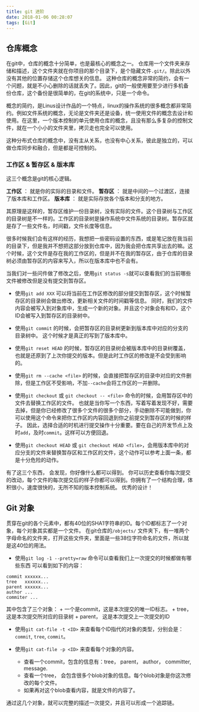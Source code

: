 ```yaml
---
title: git 进阶
date: 2018-01-06 00:28:07
tags: [Git]
---
```


## 仓库概念

在git中，仓库的概念十分简单，也是最核心的概念之一。
仓库用一个文件夹来存储和描述，这个文件夹就在你项目的那个目录下，是个隐藏文件`.git/`。除此以外没有其他的位置存储这个仓库想关的信息。
这种仓库的概念非常的简约，会有一个问题，就是不小心删除的话就丢失了。因此，git的一般使用要至少进行多机备份仓库，这个备份是很简单的，在git的系统中，只是一个命令。

概念的简约，是Linus设计作品的一个特点，linux的操作系统的很多概念都非常简约。例如文件系统的概念，无论是文件夹还是设备，统一使用文件的概念去设计和使用。在这里，一个版本控制的单元使用仓库的概念，且没有那么多复杂的控制文件，就在一个小小的文件夹里，拷贝走也完全可以使用。

这种分布式仓库的概念中，没有主从关系，也没有中心关系，彼此是独立的，可以做仓库同步和融合，但是都是可控制的。

### 工作区 & 暂存区 & 版本库

这三个概念是git的核心逻辑。

**工作区** ： 就是你的实际的目录和文件。
**暂存区** ： 就是中间的一个过渡区，连接了版本库和工作区。
**版本库** ： 就是实际存放各个版本和分支的地方。

其原理是这样的，暂存区维护一份目录树，没有实际的文件。这个目录树与工作区的目录树是不一样的。工作区的目录树是操作系统中文件系统的目录树。暂存区就是存了一些文件名，时间戳，文件长度等信息。

很多时候我们会有这样的经历，我想把一些密码设置的东西，或是笔记放在我当前的目录下，但是我并不想把这部分放到仓库中，因为我会把仓库共享出去的嘛。这个时候，这个文件是存在我的工作区的，但是并不在我的暂存区，由于仓库的目录树必须由暂存区的内容来写入，所以在版本库中也不会有。

当我们对一些问件做了修改之后，使用`git status -s`就可以查看我们的当前哪些文件被修改但是没有提交到暂存区。

- 使用`git add XXX` 可以将当前在工作区修改的部分提交到暂存区，这个时候暂存区的目录树会做出修改，更新相关文件的时间戳等信息。
同时，我们的文件内容会被写入到对象库中，生成一个新的对象。并且这个对象会有和ID，这个ID会被写入到暂存区的目录树中。

- 使用`git commit` 的时候，会把暂存区的目录树更新到版本库中对应的分支的目录树中。
这个时候才是真正的写到了版本库中。

- 使用`git reset HEAD` 的时候，暂存区的目录树会被版本库中的目录树覆盖，也就是还原到了上次你提交的版本。但是此时工作区的修改是不会受到影响的。

- 使用`git rm --cache <file>` 的时候，会直接把暂存区的目录中对应的文件删除，但是工作区不受影响，不加`--cache`会将工作区的一并删除。

- 使用`git checkout` 或 `git checkout -- <file>` 命令的时候，会用暂存区中的文件去替换工作区的文件。
也就是当你写一个东西，写着写着发现不好，需要去掉，但是你已经修改了很多个文件的很多个部分，手动删除不可能做到，你可以使用这个命令来把你工作区的内容回退到你之前提交到暂存区的时候的样子。
因此，选择合适的时机进行提交操作十分重要。要在自己的开发节点上及时`add`，及时`commit`。这样可以方便回退。

- 使用`git checkout HEAD` 或 `git checkout HEAD <file>`，会用版本库中的对应分支的文件来替换暂存区和工作区的文件，这个动作可以参考上面一条，都是十分危险的动作。

有了这三个东西， 会发现，你好像什么都可以得到。
你可以历史查看你每次提交的改动，每个文件的每次提交后的样子你都可以得到。你拥有了一个结构合理，体积很小，速度很快的，无所不知的版本控制系统。
优秀的设计！

## Git 对象

贯穿在git的各个元素中，都有40位的SHA1字符串的ID。每个ID都标志了一个对象，每个对象其实都是一个文件。
在git仓库的`/objects/` 文件夹下，有一堆两个字母命名的文件夹，打开这些文件夹，里面是一些38位字符命名的文件，所以就是这40位的用法。

- 使用`git log -1 --pretty=raw` 命令可以查看我们上一次提交的时候都做有哪些东西
可以看到如下的内容：
```
commit xxxxxx...
tree   xxxxxx...
parent xxxxxx...
author ...
commiter ...
```
其中包含了三个对象：
    + 一个是commit，这是本次提交的唯一ID标志。
    + tree， 这是本次提交所对应的目录树
    + parent， 这是本次提交上一次提交的ID

- 使用`git cat-file -t <ID>` 来查看每个ID指代的对象的类型，分别会是： `commit`, `tree`, `commit`。

- 使用`git cat-file -p <ID>` 来查看每个对象的内容。
    + 查看一个commit，包含的信息有：tree， parent， author， committer, message.
    + 查看一个tree， 会包含很多个blob对象的信息。每个blob对象是你这次修改的每个文件。
    + 如果再对这个blob查看内容，就是文件的内容了。

通过这几个对象，就可以完整的描述一次提交，并且可以形成一个追踪链。



